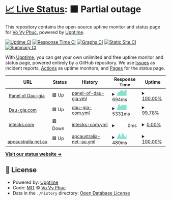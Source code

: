 # [📈 Live Status](https://vvphuc.github.io/uptimestatus): <!--live status--> **🟧 Partial outage**

This repository contains the open-source uptime monitor and status page for [Vo Vy Phuc](https://vvphuc.github.io/uptimestatus), powered by [Upptime](https://github.com/upptime/upptime).

[![Uptime CI](https://github.com/vvphuc/uptimestatus/workflows/Uptime%20CI/badge.svg)](https://github.com/vvphuc/uptimestatus/actions?query=workflow%3A%22Uptime+CI%22)
[![Response Time CI](https://github.com/vvphuc/uptimestatus/workflows/Response%20Time%20CI/badge.svg)](https://github.com/vvphuc/uptimestatus/actions?query=workflow%3A%22Response+Time+CI%22)
[![Graphs CI](https://github.com/vvphuc/uptimestatus/workflows/Graphs%20CI/badge.svg)](https://github.com/vvphuc/uptimestatus/actions?query=workflow%3A%22Graphs+CI%22)
[![Static Site CI](https://github.com/vvphuc/uptimestatus/workflows/Static%20Site%20CI/badge.svg)](https://github.com/vvphuc/uptimestatus/actions?query=workflow%3A%22Static+Site+CI%22)
[![Summary CI](https://github.com/vvphuc/uptimestatus/workflows/Summary%20CI/badge.svg)](https://github.com/vvphuc/uptimestatus/actions?query=workflow%3A%22Summary+CI%22)

With [Upptime](https://upptime.js.org), you can get your own unlimited and free uptime monitor and status page, powered entirely by a GitHub repository. We use [Issues](https://github.com/vvphuc/uptimestatus/issues) as incident reports, [Actions](https://github.com/vvphuc/uptimestatus/actions) as uptime monitors, and [Pages](https://vvphuc.github.io/uptimestatus) for the status page.

<!--start: status pages-->
<!-- This summary is generated by Upptime (https://github.com/upptime/upptime) -->
<!-- Do not edit this manually, your changes will be overwritten -->
<!-- prettier-ignore -->
| URL | Status | History | Response Time | Uptime |
| --- | ------ | ------- | ------------- | ------ |
| <img alt="" src="https://favicons.githubusercontent.com/panel.phanmem.work" height="13"> [Panel of Dau-gia](https://panel.phanmem.work) | 🟩 Up | [panel-of-dau-gia.yml](https://github.com/vvphuc/uptimestatus/commits/HEAD/history/panel-of-dau-gia.yml) | <details><summary><img alt="Response time graph" src="./graphs/panel-of-dau-gia/response-time-week.png" height="20"> 694ms</summary><br><a href="https://vvphuc.github.io/uptimestatus/history/panel-of-dau-gia"><img alt="Response time 717" src="https://img.shields.io/endpoint?url=https%3A%2F%2Fraw.githubusercontent.com%2Fvvphuc%2Fuptimestatus%2FHEAD%2Fapi%2Fpanel-of-dau-gia%2Fresponse-time.json"></a><br><a href="https://vvphuc.github.io/uptimestatus/history/panel-of-dau-gia"><img alt="24-hour response time 823" src="https://img.shields.io/endpoint?url=https%3A%2F%2Fraw.githubusercontent.com%2Fvvphuc%2Fuptimestatus%2FHEAD%2Fapi%2Fpanel-of-dau-gia%2Fresponse-time-day.json"></a><br><a href="https://vvphuc.github.io/uptimestatus/history/panel-of-dau-gia"><img alt="7-day response time 694" src="https://img.shields.io/endpoint?url=https%3A%2F%2Fraw.githubusercontent.com%2Fvvphuc%2Fuptimestatus%2FHEAD%2Fapi%2Fpanel-of-dau-gia%2Fresponse-time-week.json"></a><br><a href="https://vvphuc.github.io/uptimestatus/history/panel-of-dau-gia"><img alt="30-day response time 713" src="https://img.shields.io/endpoint?url=https%3A%2F%2Fraw.githubusercontent.com%2Fvvphuc%2Fuptimestatus%2FHEAD%2Fapi%2Fpanel-of-dau-gia%2Fresponse-time-month.json"></a><br><a href="https://vvphuc.github.io/uptimestatus/history/panel-of-dau-gia"><img alt="1-year response time 717" src="https://img.shields.io/endpoint?url=https%3A%2F%2Fraw.githubusercontent.com%2Fvvphuc%2Fuptimestatus%2FHEAD%2Fapi%2Fpanel-of-dau-gia%2Fresponse-time-year.json"></a></details> | <details><summary><a href="https://vvphuc.github.io/uptimestatus/history/panel-of-dau-gia">100.00%</a></summary><a href="https://vvphuc.github.io/uptimestatus/history/panel-of-dau-gia"><img alt="All-time uptime 100.00%" src="https://img.shields.io/endpoint?url=https%3A%2F%2Fraw.githubusercontent.com%2Fvvphuc%2Fuptimestatus%2FHEAD%2Fapi%2Fpanel-of-dau-gia%2Fuptime.json"></a><br><a href="https://vvphuc.github.io/uptimestatus/history/panel-of-dau-gia"><img alt="24-hour uptime 100.00%" src="https://img.shields.io/endpoint?url=https%3A%2F%2Fraw.githubusercontent.com%2Fvvphuc%2Fuptimestatus%2FHEAD%2Fapi%2Fpanel-of-dau-gia%2Fuptime-day.json"></a><br><a href="https://vvphuc.github.io/uptimestatus/history/panel-of-dau-gia"><img alt="7-day uptime 100.00%" src="https://img.shields.io/endpoint?url=https%3A%2F%2Fraw.githubusercontent.com%2Fvvphuc%2Fuptimestatus%2FHEAD%2Fapi%2Fpanel-of-dau-gia%2Fuptime-week.json"></a><br><a href="https://vvphuc.github.io/uptimestatus/history/panel-of-dau-gia"><img alt="30-day uptime 100.00%" src="https://img.shields.io/endpoint?url=https%3A%2F%2Fraw.githubusercontent.com%2Fvvphuc%2Fuptimestatus%2FHEAD%2Fapi%2Fpanel-of-dau-gia%2Fuptime-month.json"></a><br><a href="https://vvphuc.github.io/uptimestatus/history/panel-of-dau-gia"><img alt="1-year uptime 100.00%" src="https://img.shields.io/endpoint?url=https%3A%2F%2Fraw.githubusercontent.com%2Fvvphuc%2Fuptimestatus%2FHEAD%2Fapi%2Fpanel-of-dau-gia%2Fuptime-year.json"></a></details>
| <img alt="" src="https://favicons.githubusercontent.com/dau-gia.com" height="13"> [Dau-gia.com](http://dau-gia.com) | 🟩 Up | [dau-gia-com.yml](https://github.com/vvphuc/uptimestatus/commits/HEAD/history/dau-gia-com.yml) | <details><summary><img alt="Response time graph" src="./graphs/dau-gia-com/response-time-week.png" height="20"> 5331ms</summary><br><a href="https://vvphuc.github.io/uptimestatus/history/dau-gia-com"><img alt="Response time 5124" src="https://img.shields.io/endpoint?url=https%3A%2F%2Fraw.githubusercontent.com%2Fvvphuc%2Fuptimestatus%2FHEAD%2Fapi%2Fdau-gia-com%2Fresponse-time.json"></a><br><a href="https://vvphuc.github.io/uptimestatus/history/dau-gia-com"><img alt="24-hour response time 5146" src="https://img.shields.io/endpoint?url=https%3A%2F%2Fraw.githubusercontent.com%2Fvvphuc%2Fuptimestatus%2FHEAD%2Fapi%2Fdau-gia-com%2Fresponse-time-day.json"></a><br><a href="https://vvphuc.github.io/uptimestatus/history/dau-gia-com"><img alt="7-day response time 5331" src="https://img.shields.io/endpoint?url=https%3A%2F%2Fraw.githubusercontent.com%2Fvvphuc%2Fuptimestatus%2FHEAD%2Fapi%2Fdau-gia-com%2Fresponse-time-week.json"></a><br><a href="https://vvphuc.github.io/uptimestatus/history/dau-gia-com"><img alt="30-day response time 5258" src="https://img.shields.io/endpoint?url=https%3A%2F%2Fraw.githubusercontent.com%2Fvvphuc%2Fuptimestatus%2FHEAD%2Fapi%2Fdau-gia-com%2Fresponse-time-month.json"></a><br><a href="https://vvphuc.github.io/uptimestatus/history/dau-gia-com"><img alt="1-year response time 5124" src="https://img.shields.io/endpoint?url=https%3A%2F%2Fraw.githubusercontent.com%2Fvvphuc%2Fuptimestatus%2FHEAD%2Fapi%2Fdau-gia-com%2Fresponse-time-year.json"></a></details> | <details><summary><a href="https://vvphuc.github.io/uptimestatus/history/dau-gia-com">99.78%</a></summary><a href="https://vvphuc.github.io/uptimestatus/history/dau-gia-com"><img alt="All-time uptime 99.98%" src="https://img.shields.io/endpoint?url=https%3A%2F%2Fraw.githubusercontent.com%2Fvvphuc%2Fuptimestatus%2FHEAD%2Fapi%2Fdau-gia-com%2Fuptime.json"></a><br><a href="https://vvphuc.github.io/uptimestatus/history/dau-gia-com"><img alt="24-hour uptime 100.00%" src="https://img.shields.io/endpoint?url=https%3A%2F%2Fraw.githubusercontent.com%2Fvvphuc%2Fuptimestatus%2FHEAD%2Fapi%2Fdau-gia-com%2Fuptime-day.json"></a><br><a href="https://vvphuc.github.io/uptimestatus/history/dau-gia-com"><img alt="7-day uptime 99.78%" src="https://img.shields.io/endpoint?url=https%3A%2F%2Fraw.githubusercontent.com%2Fvvphuc%2Fuptimestatus%2FHEAD%2Fapi%2Fdau-gia-com%2Fuptime-week.json"></a><br><a href="https://vvphuc.github.io/uptimestatus/history/dau-gia-com"><img alt="30-day uptime 99.95%" src="https://img.shields.io/endpoint?url=https%3A%2F%2Fraw.githubusercontent.com%2Fvvphuc%2Fuptimestatus%2FHEAD%2Fapi%2Fdau-gia-com%2Fuptime-month.json"></a><br><a href="https://vvphuc.github.io/uptimestatus/history/dau-gia-com"><img alt="1-year uptime 99.98%" src="https://img.shields.io/endpoint?url=https%3A%2F%2Fraw.githubusercontent.com%2Fvvphuc%2Fuptimestatus%2FHEAD%2Fapi%2Fdau-gia-com%2Fuptime-year.json"></a></details>
| <img alt="" src="https://favicons.githubusercontent.com/intecks.com" height="13"> [intecks.com](https://intecks.com) | 🟥 Down | [intecks-com.yml](https://github.com/vvphuc/uptimestatus/commits/HEAD/history/intecks-com.yml) | <details><summary><img alt="Response time graph" src="./graphs/intecks-com/response-time-week.png" height="20"> 0ms</summary><br><a href="https://vvphuc.github.io/uptimestatus/history/intecks-com"><img alt="Response time 0" src="https://img.shields.io/endpoint?url=https%3A%2F%2Fraw.githubusercontent.com%2Fvvphuc%2Fuptimestatus%2FHEAD%2Fapi%2Fintecks-com%2Fresponse-time.json"></a><br><a href="https://vvphuc.github.io/uptimestatus/history/intecks-com"><img alt="24-hour response time 0" src="https://img.shields.io/endpoint?url=https%3A%2F%2Fraw.githubusercontent.com%2Fvvphuc%2Fuptimestatus%2FHEAD%2Fapi%2Fintecks-com%2Fresponse-time-day.json"></a><br><a href="https://vvphuc.github.io/uptimestatus/history/intecks-com"><img alt="7-day response time 0" src="https://img.shields.io/endpoint?url=https%3A%2F%2Fraw.githubusercontent.com%2Fvvphuc%2Fuptimestatus%2FHEAD%2Fapi%2Fintecks-com%2Fresponse-time-week.json"></a><br><a href="https://vvphuc.github.io/uptimestatus/history/intecks-com"><img alt="30-day response time 0" src="https://img.shields.io/endpoint?url=https%3A%2F%2Fraw.githubusercontent.com%2Fvvphuc%2Fuptimestatus%2FHEAD%2Fapi%2Fintecks-com%2Fresponse-time-month.json"></a><br><a href="https://vvphuc.github.io/uptimestatus/history/intecks-com"><img alt="1-year response time 0" src="https://img.shields.io/endpoint?url=https%3A%2F%2Fraw.githubusercontent.com%2Fvvphuc%2Fuptimestatus%2FHEAD%2Fapi%2Fintecks-com%2Fresponse-time-year.json"></a></details> | <details><summary><a href="https://vvphuc.github.io/uptimestatus/history/intecks-com">0.00%</a></summary><a href="https://vvphuc.github.io/uptimestatus/history/intecks-com"><img alt="All-time uptime 0.00%" src="https://img.shields.io/endpoint?url=https%3A%2F%2Fraw.githubusercontent.com%2Fvvphuc%2Fuptimestatus%2FHEAD%2Fapi%2Fintecks-com%2Fuptime.json"></a><br><a href="https://vvphuc.github.io/uptimestatus/history/intecks-com"><img alt="24-hour uptime 0.00%" src="https://img.shields.io/endpoint?url=https%3A%2F%2Fraw.githubusercontent.com%2Fvvphuc%2Fuptimestatus%2FHEAD%2Fapi%2Fintecks-com%2Fuptime-day.json"></a><br><a href="https://vvphuc.github.io/uptimestatus/history/intecks-com"><img alt="7-day uptime 0.00%" src="https://img.shields.io/endpoint?url=https%3A%2F%2Fraw.githubusercontent.com%2Fvvphuc%2Fuptimestatus%2FHEAD%2Fapi%2Fintecks-com%2Fuptime-week.json"></a><br><a href="https://vvphuc.github.io/uptimestatus/history/intecks-com"><img alt="30-day uptime 1.38%" src="https://img.shields.io/endpoint?url=https%3A%2F%2Fraw.githubusercontent.com%2Fvvphuc%2Fuptimestatus%2FHEAD%2Fapi%2Fintecks-com%2Fuptime-month.json"></a><br><a href="https://vvphuc.github.io/uptimestatus/history/intecks-com"><img alt="1-year uptime 0.00%" src="https://img.shields.io/endpoint?url=https%3A%2F%2Fraw.githubusercontent.com%2Fvvphuc%2Fuptimestatus%2FHEAD%2Fapi%2Fintecks-com%2Fuptime-year.json"></a></details>
| <img alt="" src="https://favicons.githubusercontent.com/apcaustralia.net.au" height="13"> [apcaustralia.net.au](https://apcaustralia.net.au) | 🟩 Up | [apcaustralia-net-au.yml](https://github.com/vvphuc/uptimestatus/commits/HEAD/history/apcaustralia-net-au.yml) | <details><summary><img alt="Response time graph" src="./graphs/apcaustralia-net-au/response-time-week.png" height="20"> 480ms</summary><br><a href="https://vvphuc.github.io/uptimestatus/history/apcaustralia-net-au"><img alt="Response time 441" src="https://img.shields.io/endpoint?url=https%3A%2F%2Fraw.githubusercontent.com%2Fvvphuc%2Fuptimestatus%2FHEAD%2Fapi%2Fapcaustralia-net-au%2Fresponse-time.json"></a><br><a href="https://vvphuc.github.io/uptimestatus/history/apcaustralia-net-au"><img alt="24-hour response time 607" src="https://img.shields.io/endpoint?url=https%3A%2F%2Fraw.githubusercontent.com%2Fvvphuc%2Fuptimestatus%2FHEAD%2Fapi%2Fapcaustralia-net-au%2Fresponse-time-day.json"></a><br><a href="https://vvphuc.github.io/uptimestatus/history/apcaustralia-net-au"><img alt="7-day response time 480" src="https://img.shields.io/endpoint?url=https%3A%2F%2Fraw.githubusercontent.com%2Fvvphuc%2Fuptimestatus%2FHEAD%2Fapi%2Fapcaustralia-net-au%2Fresponse-time-week.json"></a><br><a href="https://vvphuc.github.io/uptimestatus/history/apcaustralia-net-au"><img alt="30-day response time 461" src="https://img.shields.io/endpoint?url=https%3A%2F%2Fraw.githubusercontent.com%2Fvvphuc%2Fuptimestatus%2FHEAD%2Fapi%2Fapcaustralia-net-au%2Fresponse-time-month.json"></a><br><a href="https://vvphuc.github.io/uptimestatus/history/apcaustralia-net-au"><img alt="1-year response time 441" src="https://img.shields.io/endpoint?url=https%3A%2F%2Fraw.githubusercontent.com%2Fvvphuc%2Fuptimestatus%2FHEAD%2Fapi%2Fapcaustralia-net-au%2Fresponse-time-year.json"></a></details> | <details><summary><a href="https://vvphuc.github.io/uptimestatus/history/apcaustralia-net-au">100.00%</a></summary><a href="https://vvphuc.github.io/uptimestatus/history/apcaustralia-net-au"><img alt="All-time uptime 98.70%" src="https://img.shields.io/endpoint?url=https%3A%2F%2Fraw.githubusercontent.com%2Fvvphuc%2Fuptimestatus%2FHEAD%2Fapi%2Fapcaustralia-net-au%2Fuptime.json"></a><br><a href="https://vvphuc.github.io/uptimestatus/history/apcaustralia-net-au"><img alt="24-hour uptime 100.00%" src="https://img.shields.io/endpoint?url=https%3A%2F%2Fraw.githubusercontent.com%2Fvvphuc%2Fuptimestatus%2FHEAD%2Fapi%2Fapcaustralia-net-au%2Fuptime-day.json"></a><br><a href="https://vvphuc.github.io/uptimestatus/history/apcaustralia-net-au"><img alt="7-day uptime 100.00%" src="https://img.shields.io/endpoint?url=https%3A%2F%2Fraw.githubusercontent.com%2Fvvphuc%2Fuptimestatus%2FHEAD%2Fapi%2Fapcaustralia-net-au%2Fuptime-week.json"></a><br><a href="https://vvphuc.github.io/uptimestatus/history/apcaustralia-net-au"><img alt="30-day uptime 100.00%" src="https://img.shields.io/endpoint?url=https%3A%2F%2Fraw.githubusercontent.com%2Fvvphuc%2Fuptimestatus%2FHEAD%2Fapi%2Fapcaustralia-net-au%2Fuptime-month.json"></a><br><a href="https://vvphuc.github.io/uptimestatus/history/apcaustralia-net-au"><img alt="1-year uptime 98.70%" src="https://img.shields.io/endpoint?url=https%3A%2F%2Fraw.githubusercontent.com%2Fvvphuc%2Fuptimestatus%2FHEAD%2Fapi%2Fapcaustralia-net-au%2Fuptime-year.json"></a></details>

<!--end: status pages-->

[**Visit our status website →**](https://vvphuc.github.io/uptimestatus)

## 📄 License

- Powered by: [Upptime](https://github.com/upptime/upptime)
- Code: [MIT](./LICENSE) © [Vo Vy Phuc](https://vvphuc.github.io/uptimestatus)
- Data in the `./history` directory: [Open Database License](https://opendatacommons.org/licenses/odbl/1-0/)
